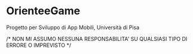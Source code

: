 # OrienteeGame
Progetto per Sviluppo di App Mobili, Università di Pisa

/* NON MI ASSUMO NESSUNA RESPONSABILITA' SU QUALSIASI TIPO DI ERRORE O IMPREVISTO */
